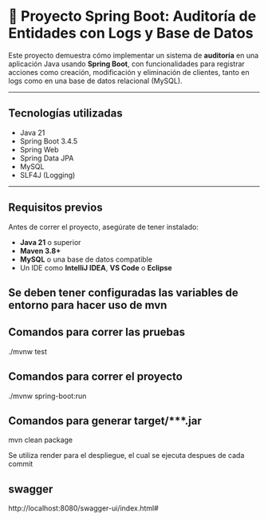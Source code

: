 # 📘 Proyecto Spring Boot: Auditoría de Entidades con Logs y Base de Datos

Este proyecto demuestra cómo implementar un sistema de **auditoría** en una aplicación Java usando **Spring Boot**, con funcionalidades para registrar acciones como creación, modificación y eliminación de clientes, tanto en logs como en una base de datos relacional (MySQL).

---

##  Tecnologías utilizadas

- Java 21
- Spring Boot 3.4.5
- Spring Web
- Spring Data JPA
- MySQL
- SLF4J (Logging)

---

##  Requisitos previos

Antes de correr el proyecto, asegúrate de tener instalado:

- **Java 21** o superior
- **Maven 3.8+**
- **MySQL** o una base de datos compatible
- Un IDE como **IntelliJ IDEA**, **VS Code** o **Eclipse**

Se deben tener configuradas las variables de entorno para hacer uso de mvn
---
##  Comandos para correr las pruebas
./mvnw test   
##  Comandos para correr el proyecto 
./mvnw spring-boot:run
##  Comandos para generar target/***.jar
mvn clean package


Se utiliza render para el despliegue, el cual se ejecuta despues de cada commit


## swagger 
http://localhost:8080/swagger-ui/index.html#






